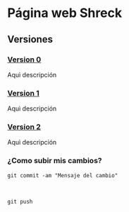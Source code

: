 # Página web Shreck

## Versiones 

### [Version 0](Versi%C3%B3n%200/index.html)

Aquì descripción 

### [Version 1](Versi%C3%B3n%201/index.html)

Aquì descripción

### [Version 2](Versi%C3%B3n%201/index.html)

Aquì descripción


### ¿Como subir mis cambios?

```
git commit -am "Mensaje del cambio"
```
<br>


```
git push
```